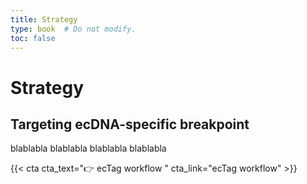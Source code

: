 ```yaml
---
title: Strategy
type: book  # Do not modify.
toc: false
---
```


# Strategy
## Targeting ecDNA-specific breakpoint
blablabla
blablabla
blablabla
blablabla

{{< cta cta_text="👉 ecTag workflow " cta_link="ecTag workflow" >}}
